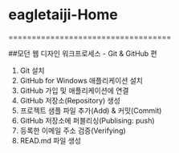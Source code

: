 # eagletaiji-Home
===================================

##모던 웹 디자인 워크프로세스 - Git & GitHub 편

1. Git 설치
2. GitHub for Windows 애플리케이션 설치 
3. GitHub 가입 및 애플리케이션에 연결
4. GitHub 저장소(Repository) 생성
5. 프로젝트 샘플 파일 추가(Add) & 커밋(Commit)
6. GitHub 저장소에 퍼블리싱(Publising: push)
7. 등록한 이메일 주소 검증(Verifying)
8. READ.md 파일 생성
